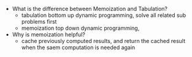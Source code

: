 - What is the difference between Memoization and Tabulation?
  - tabulation bottom up dynamic programming, solve all related sub problems first 
  - memoization top down dynamic programming, 
- Why is memoization helpful?
  - cache previously computed results, and return the cached result when the saem computation is needed again 